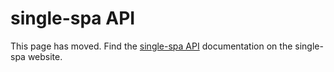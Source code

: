 # single-spa API

This page has moved. Find the [single-spa API](https://single-spa.js.org/docs/api.html) documentation on the single-spa website.
